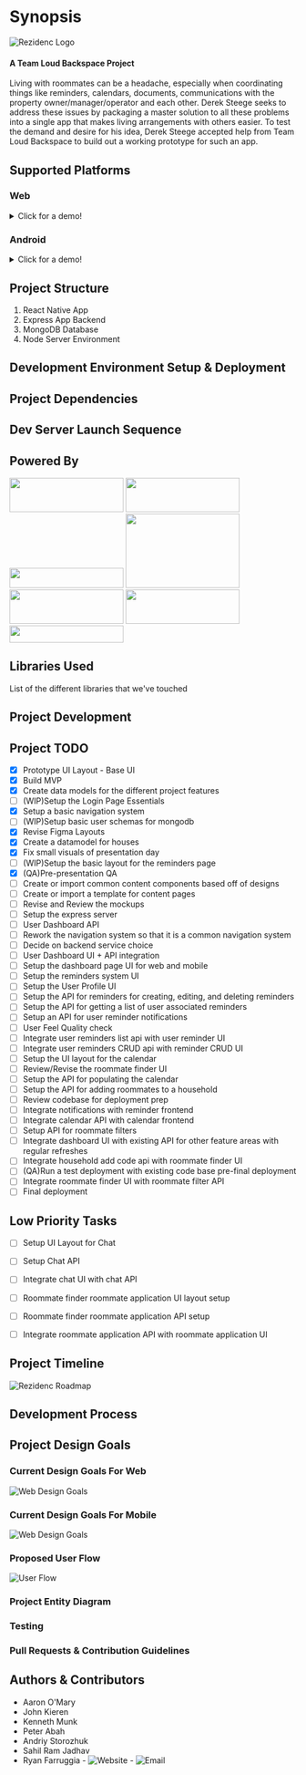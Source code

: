 # Synopsis
![Rezidenc Logo](/readme_assets/rezidenc-logo-dark.png)
#### A Team Loud Backspace Project

Living with roommates can be a headache, especially when coordinating things like reminders, calendars, documents, communications with the property owner/manager/operator and each other. Derek Steege seeks to address these issues by packaging a master solution to all these problems into a single app that makes living arrangements with others easier. To test the demand and desire for his idea, Derek Steege accepted help from Team Loud Backspace to build out a working prototype for such an app.

## Supported Platforms

### Web

<details>
  <summary>Click for a demo!</summary>
  <br>
  
  ![Web Design Goals](/readme_assets/rezidenc-web--demo.gif)
  
</details>

### Android

<details>
  <summary>Click for a demo!</summary>
  <br>
  
  ![Web Design Goals](/readme_assets/rezidenc-mobile--demo.gif)  
  
</details>


## Project Structure

1. React Native App
2. Express App Backend
3. MongoDB Database
4. Node Server Environment

## Development Environment Setup & Deployment

## Project Dependencies

## Dev Server Launch Sequence

## Powered By
<img src="/readme_assets/mongodb.png" width="200" height="60">
<img src="/readme_assets/expressjs.png" width="200" height="60">
<img src="/readme_assets/reactnative.png" width="200" height="35">
<img src="/readme_assets/nodejs.png" width="200" height="130">
<img src="/readme_assets/jira.png" width="200" height="60">
<img src="/readme_assets/figma.png" width="200" height="60">
<img src="/readme_assets/lucidchart.png" width="200" height="30">

## Libraries Used

List of the different libraries that we've touched

## Project Development

## Project TODO

- [x] Prototype UI Layout - Base UI
- [x] Build MVP
- [x] Create data models for the different project features
- [ ] \(WIP)Setup the Login Page Essentials
- [x] Setup a basic navigation system
- [ ] \(WIP)Setup basic user schemas for mongodb
- [x] Revise Figma Layouts
- [x] Create a datamodel for houses
- [x] Fix small visuals of presentation day
- [ ] \(WIP)Setup the basic layout for the reminders page
- [X] \(QA)Pre-presentation QA
- [ ] Create or import common content components based off of designs
- [ ] Create or import a template for content pages
- [ ] Revise and Review the mockups
- [ ] Setup the express server
- [ ] User Dashboard API
- [ ] Rework the navigation system so that it is a common navigation system
- [ ] Decide on backend service choice
- [ ] User Dashboard UI + API integration
- [ ] Setup the dashboard page UI for web and mobile
- [ ] Setup the reminders system UI
- [ ] Setup the User Profile UI
- [ ] Setup the API for reminders for creating, editing, and deleting reminders
- [ ] Setup the API for getting a list of user associated reminders
- [ ] Setup an API for user reminder notifications
- [ ] User Feel Quality check
- [ ] Integrate user reminders list api with user reminder UI
- [ ] Integrate user reminders CRUD api with reminder CRUD UI
- [ ] Setup the UI layout for the calendar
- [ ] Review/Revise the roommate finder UI
- [ ] Setup the API for populating the calendar
- [ ] Setup the API for adding roommates to a household
- [ ] Review codebase for deployment prep
- [ ] Integrate notifications with reminder frontend
- [ ] Integrate calendar API with calendar frontend
- [ ] Setup API for roommate filters
- [ ] Integrate dashboard UI with existing API for other feature areas with regular refreshes
- [ ] Integrate household add code api with roommate finder UI
- [ ] \(QA)Run a test deployment with existing code base pre-final deployment
- [ ] Integrate roommate finder UI with roommate filter API
- [ ] Final deployment

## Low Priority Tasks
- [ ] Setup UI Layout for Chat
- [ ] Setup Chat API
- [ ] Integrate chat UI with chat API
- [ ] Roommate finder roommate application UI layout setup
- [ ] Roommate finder roommate application API setup
- [ ] Integrate roommate application API with roommate application UI


## Project Timeline

![Rezidenc Roadmap](/readme_assets/rezidenc--roadmap.png)

## Development Process

## Project Design Goals
### Current Design Goals For Web
![Web Design Goals](/readme_assets/Loudbackspace--prototypeweb.gif)
### Current Design Goals For Mobile
![Web Design Goals](/readme_assets/Loudbackspace--Prototype.gif)

### Proposed User Flow
![User Flow](/readme_assets/LoudBackspace--UserFlow--JohnKieren.png)

### Project Entity Diagram

### Testing

### Pull Requests & Contribution Guidelines

## Authors & Contributors
- Aaron O'Mary
- John Kieren
- Kenneth Munk
- Peter Abah
- Andriy Storozhuk
- Sahil Ram Jadhav
- Ryan Farruggia - ![Website](http://rjfar.com) - ![Email](rjfarruggia@csus.edu)
